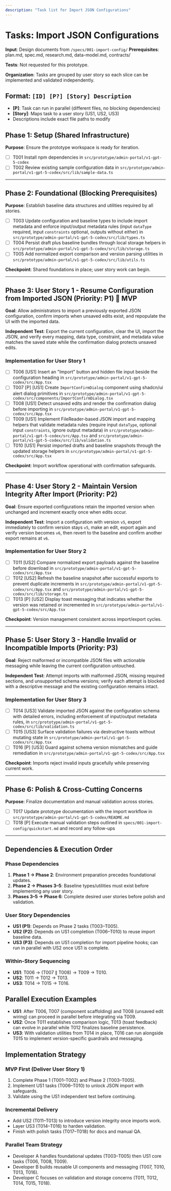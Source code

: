 ```yaml
---
description: "Task list for Import JSON Configurations"
---
```


# Tasks: Import JSON Configurations

**Input**: Design documents from `/specs/001-import-config/`
**Prerequisites**: plan.md, spec.md, research.md, data-model.md, contracts/

**Tests**: Not requested for this prototype.

**Organization**: Tasks are grouped by user story so each slice can be implemented and validated independently.

## Format: `[ID] [P?] [Story] Description`

- **[P]**: Task can run in parallel (different files, no blocking dependencies)
- **[Story]**: Maps task to a user story (US1, US2, US3)
- Descriptions include exact file paths to modify

## Phase 1: Setup (Shared Infrastructure)

**Purpose**: Ensure the prototype workspace is ready for iteration.

- [ ] T001 Install npm dependencies in `src/prototype/admin-portal/v1-gpt-5-codex`
- [ ] T002 Review existing sample configuration data in `src/prototype/admin-portal/v1-gpt-5-codex/src/lib/sample-data.ts`

---

## Phase 2: Foundational (Blocking Prerequisites)

**Purpose**: Establish baseline data structures and utilities required by all stories.

- [ ] T003 Update configuration and baseline types to include import metadata and enforce input/output metadata rules (input `dataType` required, input `constraints` optional, outputs without either) in `src/prototype/admin-portal/v1-gpt-5-codex/src/lib/types.ts`
- [ ] T004 Persist draft plus baseline bundles through local storage helpers in `src/prototype/admin-portal/v1-gpt-5-codex/src/lib/storage.ts`
- [ ] T005 Add normalized export comparison and version parsing utilities in `src/prototype/admin-portal/v1-gpt-5-codex/src/lib/utils.ts`

**Checkpoint**: Shared foundations in place; user story work can begin.

---

## Phase 3: User Story 1 - Resume Configuration from Imported JSON (Priority: P1) 🎯 MVP

**Goal**: Allow administrators to import a previously exported JSON configuration, confirm imports when unsaved edits exist, and repopulate the UI with the imported data.

**Independent Test**: Export the current configuration, clear the UI, import the JSON, and verify every mapping, data type, constraint, and metadata value matches the saved state while the confirmation dialog protects unsaved edits.

### Implementation for User Story 1

- [ ] T006 [US1] Insert an "Import" button and hidden file input beside the configuration heading in `src/prototype/admin-portal/v1-gpt-5-codex/src/App.tsx`
- [ ] T007 [P] [US1] Create `ImportConfirmDialog` component using shadcn/ui alert dialog primitives in `src/prototype/admin-portal/v1-gpt-5-codex/src/components/ImportConfirmDialog.tsx`
- [ ] T008 [US1] Detect unsaved edits and render the confirmation dialog before importing in `src/prototype/admin-portal/v1-gpt-5-codex/src/App.tsx`
- [ ] T009 [US1] Implement FileReader-based JSON import and mapping helpers that validate metadata rules (require input `dataType`, optional input `constraints`, ignore output metadata) in `src/prototype/admin-portal/v1-gpt-5-codex/src/App.tsx` and `src/prototype/admin-portal/v1-gpt-5-codex/src/lib/validation.ts`
- [ ] T010 [US1] Persist imported drafts and baseline snapshots through the updated storage helpers in `src/prototype/admin-portal/v1-gpt-5-codex/src/App.tsx`

**Checkpoint**: Import workflow operational with confirmation safeguards.

---

## Phase 4: User Story 2 - Maintain Version Integrity After Import (Priority: P2)

**Goal**: Ensure exported configurations retain the imported version when unchanged and increment exactly once when edits occur.

**Independent Test**: Import a configuration with version `v5`, export immediately to confirm version stays `v5`, make an edit, export again and verify version becomes `v6`, then revert to the baseline and confirm another export remains at `v6`.

### Implementation for User Story 2

- [ ] T011 [US2] Compare normalized export payloads against the baseline before download in `src/prototype/admin-portal/v1-gpt-5-codex/src/App.tsx`
- [ ] T012 [US2] Refresh the baseline snapshot after successful exports to prevent duplicate increments in `src/prototype/admin-portal/v1-gpt-5-codex/src/App.tsx` and `src/prototype/admin-portal/v1-gpt-5-codex/src/lib/storage.ts`
- [ ] T013 [P] [US2] Display toast messaging that indicates whether the version was retained or incremented in `src/prototype/admin-portal/v1-gpt-5-codex/src/App.tsx`

**Checkpoint**: Version management consistent across import/export cycles.

---

## Phase 5: User Story 3 - Handle Invalid or Incompatible Imports (Priority: P3)

**Goal**: Reject malformed or incompatible JSON files with actionable messaging while leaving the current configuration untouched.

**Independent Test**: Attempt imports with malformed JSON, missing required sections, and unsupported schema versions; verify each attempt is blocked with a descriptive message and the existing configuration remains intact.

### Implementation for User Story 3

- [ ] T014 [US3] Validate imported JSON against the configuration schema with detailed errors, including enforcement of input/output metadata rules, in `src/prototype/admin-portal/v1-gpt-5-codex/src/lib/validation.ts`
- [ ] T015 [US3] Surface validation failures via destructive toasts without mutating state in `src/prototype/admin-portal/v1-gpt-5-codex/src/App.tsx`
- [ ] T016 [P] [US3] Guard against schema version mismatches and guide remediation in `src/prototype/admin-portal/v1-gpt-5-codex/src/App.tsx`

**Checkpoint**: Imports reject invalid inputs gracefully while preserving current work.

---

## Phase 6: Polish & Cross-Cutting Concerns

**Purpose**: Finalize documentation and manual validation across stories.

- [ ] T017 Update prototype documentation with the import workflow in `src/prototype/admin-portal/v1-gpt-5-codex/README.md`
- [ ] T018 [P] Execute manual validation steps outlined in `specs/001-import-config/quickstart.md` and record any follow-ups

---

## Dependencies & Execution Order

### Phase Dependencies

1. **Phase 1 → Phase 2**: Environment preparation precedes foundational updates.
2. **Phase 2 → Phases 3–5**: Baseline types/utilities must exist before implementing any user story.
3. **Phases 3–5 → Phase 6**: Complete desired user stories before polish and validation.

### User Story Dependencies

- **US1 (P1)**: Depends on Phase 2 tasks (T003–T005).
- **US2 (P2)**: Depends on US1 completion (T006–T010) to reuse import baseline data.
- **US3 (P3)**: Depends on US1 completion for import pipeline hooks; can run in parallel with US2 once US1 is complete.

### Within-Story Sequencing

- **US1**: T006 → (T007 ∥ T008) → T009 → T010.
- **US2**: T011 → T012 → T013.
- **US3**: T014 → T015 → T016.

## Parallel Execution Examples

- **US1**: After T006, T007 (component scaffolding) and T008 (unsaved edit wiring) can proceed in parallel before integrating via T009.
- **US2**: Once T011 establishes comparison logic, T013 (toast feedback) can evolve in parallel while T012 finalizes baseline persistence.
- **US3**: With validation utilities from T014 in place, T016 can run alongside T015 to implement version-specific guardrails and messaging.

## Implementation Strategy

### MVP First (Deliver User Story 1)

1. Complete Phase 1 (T001–T002) and Phase 2 (T003–T005).
2. Implement US1 tasks (T006–T010) to unlock JSON import with safeguards.
3. Validate using the US1 independent test before continuing.

### Incremental Delivery

- Add US2 (T011–T013) to introduce version integrity once imports work.
- Layer US3 (T014–T016) to harden validation.
- Finish with polish tasks (T017–T018) for docs and manual QA.

### Parallel Team Strategy

- Developer A handles foundational updates (T003–T005) then US1 core tasks (T006, T008, T009).
- Developer B builds reusable UI components and messaging (T007, T010, T013, T016).
- Developer C focuses on validation and storage concerns (T011, T012, T014, T015, T018).
